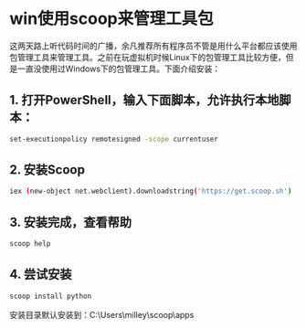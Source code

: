# win使用scoop来管理工具包

这两天路上听代码时间的广播，余凡推荐所有程序员不管是用什么平台都应该使用包管理工具来管理工具。之前在玩虚拟机时候Linux下的包管理工具比较方便，但是一直没使用过Windows下的包管理工具。下面介绍安装：

## 1. 打开PowerShell，输入下面脚本，允许执行本地脚本：

```bash
set-executionpolicy remotesigned -scope currentuser
```

## 2. 安装Scoop

```bash
iex (new-object net.webclient).downloadstring('https://get.scoop.sh')
```

## 3. 安装完成，查看帮助

```bash
scoop help
```

## 4. 尝试安装

```bash
scoop install python
```

安装目录默认安装到：C:\Users\milley\scoop\apps
